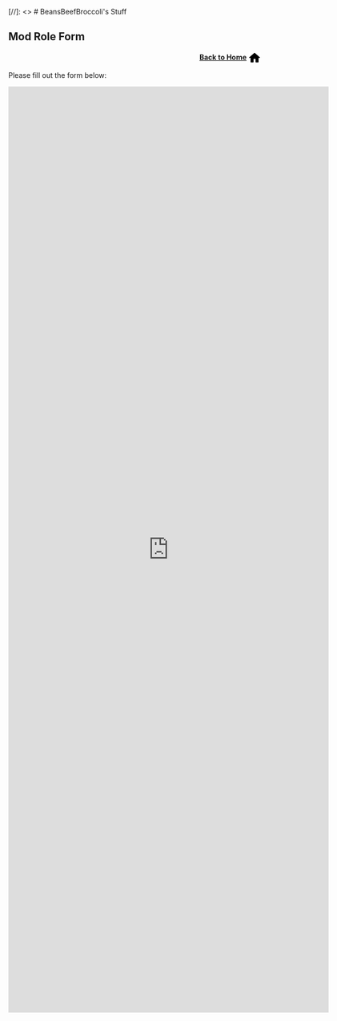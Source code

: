[//]: <> # BeansBeefBroccoli's Stuff

## Mod Role Form

<p align="right"><a href="/"><b>Back to Home</b></a> <img src="/images/home.png" alt="Home" width="24" height="24" style="vertical-align:middle"></p>

Please fill out the form below:

<iframe src="https://docs.google.com/forms/d/e/1FAIpQLSeWh0fCDY_CzNIGO0mtwNiRdTE0URpWzH1D-8QAWb12u74O4Q/viewform?embedded=true" width="640" height="1846" frameborder="0" marginheight="0" marginwidth="0">Loading…</iframe>

